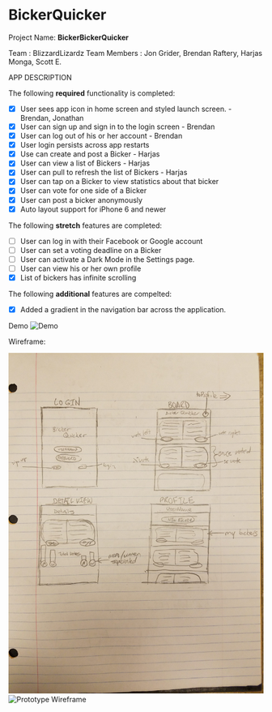 # BickerQuicker

Project Name: **BickerBickerQuicker**

Team : BlizzardLizardz
Team Members : Jon Grider, Brendan Raftery, Harjas Monga, Scott E.

APP DESCRIPTION

The following **required** functionality is completed:

- [x] User sees app icon in home screen and styled launch screen. - Brendan, Jonathan
- [x] User can sign up and sign in to the login screen - Brendan
- [x] User can log out of his or her account - Brendan
- [x] User login persists across app restarts
- [x] Use can create and post a Bicker - Harjas
- [x] User can view a list of Bickers - Harjas
- [x] User can pull to refresh the list of Bickers - Harjas
- [x] User can tap on a Bicker to view statistics about that bicker
- [x] User can vote for one side of a Bicker
- [x] User can post a bicker anonymously
- [x] Auto layout support for iPhone 6 and newer

The following **stretch** features are completed:

- [ ] User can log in with their Facebook or Google account
- [ ] User can set a voting deadline on a Bicker
- [ ] User can activate a Dark Mode in the Settings page.
- [ ] User can view his or her own profile
- [x] List of bickers has infinite scrolling

The following **additional** features are compelted:

- [x] Added a gradient in the navigation bar across the application.


Demo
<img src="BickerQuicker_Demo.gif" title="Demo Gif" width='' alt='Demo'/>



Wireframe:

<img src="wireframe.jpg" title="Prototype Wireframe" width='' alt='Prototype Wireframe'/>

<img src="https://i.imgur.com/ULVWDFV.gif" title="Prototype Wireframe" width='' alt='Prototype Wireframe'/>




